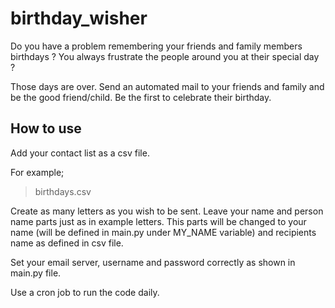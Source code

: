 # birthday_wisher

Do you have a problem remembering your friends and family members birthdays ? You always frustrate the people around you at their special day ?

Those days are over. Send an automated mail to your friends and family and be the good friend/child. Be the first to celebrate their birthday.

## How to use
Add your contact list as a csv file. 

For example;
> birthdays.csv

Create as many letters as you wish to be sent. Leave your name and person name parts just as in example letters. This parts will be changed to your name (will be defined in main.py under MY_NAME variable) and recipients name as defined in csv file.

Set your email server, username and password correctly as shown in main.py file. 

Use a cron job to run the code daily.

